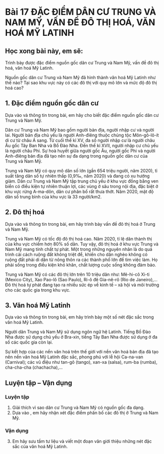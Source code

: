 # Bài 17 ĐẶC ĐIỂM DÂN CƯ TRUNG VÀ NAM MỸ, VẤN ĐỀ ĐÔ THỊ HOÁ, VĂN HOÁ MỸ LATINH

## Học xong bài này, em sẽ:
Trình bày được đặc điểm nguồn gốc dân cư Trung và Nam Mỹ, vấn đề đô thị hoá, văn hoá Mỹ Latinh.

Nguồn gốc dân cư Trung và Nam Mỹ đã hình thành văn hoá Mỹ Latinh như thế nào? Tại sao khu vực này có các đô thị với quy mô lớn và mức độ đô thị hoá cao?

## 1. Đặc điểm nguồn gốc dân cư

Dựa vào và thông tin trong bài, em hãy cho biết đặc điểm nguồn gốc dân cư Trung và Nam Mỹ.

Dân cư Trung và Nam Mỹ bao gồm người bản địa, người nhập cư và người lai. Người bản địa chủ yếu là người Anh-điêng thuộc chủng tộc Môn-gô-lô-ít di cư từ châu Á sang. Từ cuối thế kỉ XV, đa số người nhập cư là người châu Âu gốc Tây Ban Nha và Bồ Đào Nha. Đến thế kỉ XVII, người nhập cư chủ yếu là người châu Phi. Sự hoà huyết giữa người gốc Âu, người gốc Phi và người Anh-điêng bản địa đã tạo nên sự đa dạng trong nguồn gốc dân cư của Trung và Nam Mỹ.

Trung và Nam Mỹ có quy mô dân số lớn (gần 654 triệu người, năm 2020), tỉ suất tăng dân số tự nhiên thấp (0,9‰, năm 2020) và đang có xu hướng giảm. Dân cư Trung và Nam Mỹ tập trung chủ yếu ở khu vực đồng bằng ven biển có điều kiện tự nhiên thuận lợi, các vùng ở sâu trong nội địa, đặc biệt ở khu vực rừng A-ma-dôn, dân cư phân bố rất thưa thớt. Năm 2020, mật độ dân số trung bình của khu vực là 33 người/km2.

## 2. Đô thị hoá

Dựa vào và thông tin trong bài, em hãy trình bày vấn đề đô thị hoá ở Trung và Nam Mỹ.

Trung và Nam Mỹ có tốc độ đô thị hoá cao. Năm 2020, tỉ lệ dân thành thị của khu vực chiếm hơn 80% số dân. Tuy vậy, đô thị hoá ở khu vực Trung và Nam Mỹ mang tính chất tự phát. Một trong những nguyên nhân là do quá trình cải cách ruộng đất không triệt để, khiến cho dân nghèo không có ruộng đất phải di dân từ nông thôn ra các thành phố lớn để tìm việc làm. Họ phải sống trong điều kiện khó khăn, chất lượng cuộc sống không đảm bảo.

Trung và Nam Mỹ có các đô thị lớn trên 10 triệu dân như: Mê-hi-cô Xi-ti (Mexico City), Xao Pao-lô (Sao Paulo), Ri-ô đê Gia-nê-rô (Rio de Janeiro),... Đô thị hoá tự phát đang tạo ra nhiều sức ép về kinh tế – xã hội và môi trường cho các quốc gia trong khu vực.

## 3. Văn hoá Mỹ Latinh

Dựa vào và thông tin trong bài, em hãy trình bày một số nét đặc sắc trong văn hoá Mỹ Latinh.

Người dân Trung và Nam Mỹ sử dụng ngôn ngữ hệ Latinh. Tiếng Bồ Đào Nha được sử dụng chủ yếu ở Bra-xin, tiếng Tây Ban Nha được sử dụng ở đa số các quốc gia còn lại.

Sự kết hợp của các nền văn hoá trên thế giới với nền văn hoá bản địa đã tạo nên nền văn hoá Mỹ Latinh đặc sắc, phong phú với lễ hội Ca-na-van (Carnival); các vũ điệu như tan-gô (tango), xan-xa (salsa), rum-ba (rumba), cha-cha-cha (chachacha),...

## Luyện tập – Vận dụng

### Luyện tập

1. Giải thích vì sao dân cư Trung và Nam Mỹ có nguồn gốc đa dạng.
2. Dựa vào , em hãy nhận xét đặc điểm phân bố các đô thị ở Trung và Nam Mỹ.

### Vận dụng

3. Em hãy sưu tầm tư liệu và viết một đoạn văn giới thiệu những nét đặc sắc của văn hoá Mỹ Latinh.
